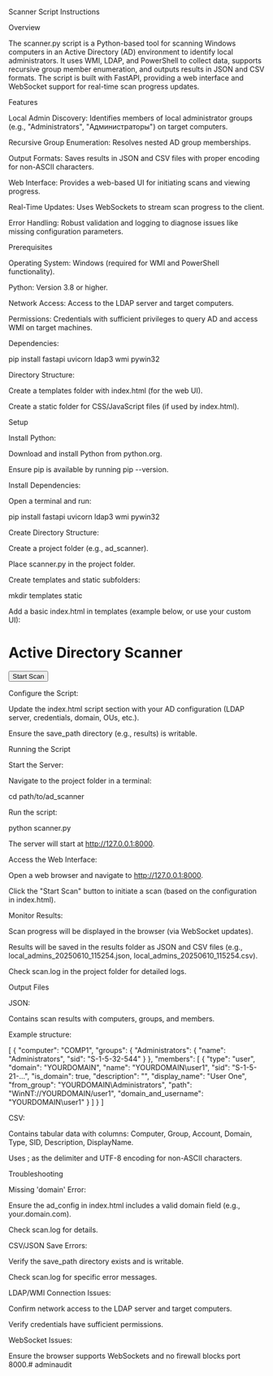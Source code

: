 Scanner Script Instructions

Overview

The scanner.py script is a Python-based tool for scanning Windows computers in an Active Directory (AD) environment to identify local administrators. It uses WMI, LDAP, and PowerShell to collect data, supports recursive group member enumeration, and outputs results in JSON and CSV formats. The script is built with FastAPI, providing a web interface and WebSocket support for real-time scan progress updates.

Features





Local Admin Discovery: Identifies members of local administrator groups (e.g., "Administrators", "Администраторы") on target computers.



Recursive Group Enumeration: Resolves nested AD group memberships.



Output Formats: Saves results in JSON and CSV files with proper encoding for non-ASCII characters.



Web Interface: Provides a web-based UI for initiating scans and viewing progress.



Real-Time Updates: Uses WebSockets to stream scan progress to the client.



Error Handling: Robust validation and logging to diagnose issues like missing configuration parameters.

Prerequisites





Operating System: Windows (required for WMI and PowerShell functionality).



Python: Version 3.8 or higher.



Network Access: Access to the LDAP server and target computers.



Permissions: Credentials with sufficient privileges to query AD and access WMI on target machines.



Dependencies:

pip install fastapi uvicorn ldap3 wmi pywin32



Directory Structure:





Create a templates folder with index.html (for the web UI).



Create a static folder for CSS/JavaScript files (if used by index.html).

Setup





Install Python:





Download and install Python from python.org.



Ensure pip is available by running pip --version.



Install Dependencies:





Open a terminal and run:

pip install fastapi uvicorn ldap3 wmi pywin32



Create Directory Structure:





Create a project folder (e.g., ad_scanner).



Place scanner.py in the project folder.



Create templates and static subfolders:

mkdir templates static



Add a basic index.html in templates (example below, or use your custom UI):

<!DOCTYPE html>
<html>
<head>
  <title>AD Scanner</title>
</head>
<body>
  <h1>Active Directory Scanner</h1>
  <button onclick="startScan()">Start Scan</button>
  <div id="progress"></div>
  <script>
    async function startScan() {
      const ws = new WebSocket('ws://localhost:8000/ws');
      ws.onmessage = (event) => {
        const data = JSON.parse(event.data);
        document.getElementById('progress').innerText = JSON.stringify(data, null, 2);
      };
      ws.onopen = () => {
        ws.send(JSON.stringify({
          scan: {
            ad_config: {
              server: 'ldap://your-ldap-server',
              username: 'user@domain.com',
              password: 'your-password',
              domain: 'your.domain.com',
              netbios_domain: 'YOURDOMAIN',
              port: 389,
              disable_ssl_verify: true
            },
            workstations_ou: 'OU=Workstations,DC=your,DC=domain,DC=com',
            servers_ou: 'OU=Servers,DC=your,DC=domain,DC=com',
            admin_groups: ['Administrators', 'Администраторы'],
            show_domain_names: true,
            recursive: true,
            no_duplicates: true,
            save_path: 'results'
          }
        }));
      };
    }
  </script>
</body>
</html>



Configure the Script:





Update the index.html script section with your AD configuration (LDAP server, credentials, domain, OUs, etc.).



Ensure the save_path directory (e.g., results) is writable.

Running the Script





Start the Server:





Navigate to the project folder in a terminal:

cd path/to/ad_scanner



Run the script:

python scanner.py



The server will start at http://127.0.0.1:8000.



Access the Web Interface:





Open a web browser and navigate to http://127.0.0.1:8000.



Click the "Start Scan" button to initiate a scan (based on the configuration in index.html).



Monitor Results:





Scan progress will be displayed in the browser (via WebSocket updates).



Results will be saved in the results folder as JSON and CSV files (e.g., local_admins_20250610_115254.json, local_admins_20250610_115254.csv).



Check scan.log in the project folder for detailed logs.

Output Files





JSON:





Contains scan results with computers, groups, and members.



Example structure:

[
  {
    "computer": "COMP1",
    "groups": {
      "Administrators": {
        "name": "Administrators",
        "sid": "S-1-5-32-544"
      }
    },
    "members": [
      {
        "type": "user",
        "domain": "YOURDOMAIN",
        "name": "YOURDOMAIN\\user1",
        "sid": "S-1-5-21-...",
        "is_domain": true,
        "description": "",
        "display_name": "User One",
        "from_group": "YOURDOMAIN\\Administrators",
        "path": "WinNT://YOURDOMAIN/user1",
        "domain_and_username": "YOURDOMAIN\\user1"
      }
    ]
  }
]



CSV:





Contains tabular data with columns: Computer, Group, Account, Domain, Type, SID, Description, DisplayName.



Uses ; as the delimiter and UTF-8 encoding for non-ASCII characters.

Troubleshooting





Missing 'domain' Error:





Ensure the ad_config in index.html includes a valid domain field (e.g., your.domain.com).



Check scan.log for details.



CSV/JSON Save Errors:





Verify the save_path directory exists and is writable.



Check scan.log for specific error messages.



LDAP/WMI Connection Issues:





Confirm network access to the LDAP server and target computers.



Verify credentials have sufficient permissions.



WebSocket Issues:





Ensure the browser supports WebSockets and no firewall blocks port 8000.# adminaudit
